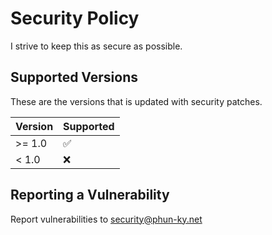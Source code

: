 # Security Policy

I strive to keep this as secure as possible.

## Supported Versions

These are the versions that is updated with security patches.

| Version | Supported          |
| ------- | ------------------ |
| >= 1.0  | :white_check_mark: |
| < 1.0   | :x:                |

## Reporting a Vulnerability

Report vulnerabilities to <security@phun-ky.net>
